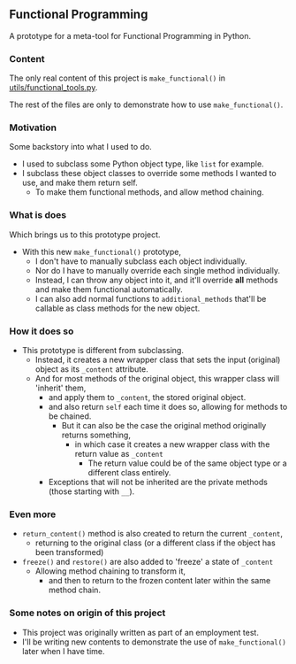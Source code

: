 ## Functional Programming

A prototype for a meta-tool for Functional Programming in Python.

### Content

The only real content of this project is ```make_functional()``` in [utils/functional_tools.py](utils/functional_tools.py).

The rest of the files are only to demonstrate how to use ```make_functional()```.

### Motivation

Some backstory into what I used to do. 

- I used to subclass some Python object type, like ```list``` for example.
- I subclass these object classes to override some methods I wanted to use, and make them return self.
  - To make them functional methods, and allow method chaining.

### What is does

Which brings us to this prototype project.

- With this new ```make_functional()``` prototype,
  - I don't have to manually subclass each object individually.
  - Nor do I have to manually override each single method individually.
  - Instead, I can throw any object into it, and it'll override **all** methods and make them functional automatically.
  - I can also add normal functions to ```additional_methods``` that'll be callable as class methods for the new object.

### How it does so

- This prototype is different from subclassing.
  - Instead, it creates a new wrapper class that sets the input (original) object as its ```_content``` attribute.
  - And for most methods of the original object, this wrapper class will 'inherit' them, 
    - and apply them to ```_content```, the stored original object.
    - and also return ```self``` each time it does so, allowing for methods to be chained.
      - But it can also be the case the original method originally returns something, 
        - in which case it creates a new wrapper class with the return value as ```_content```
          - The return value could be of the same object type or a different class entirely.
    - Exceptions that will not be inherited are the private methods (those starting with ```__```).

### Even more

- ```return_content()``` method is also created to return the current ```_content```, 
  - returning to the original class (or a different class if the object has been transformed)
- ```freeze()``` and ```restore()``` are also added to 'freeze' a state of ```_content```
  - Allowing method chaining to transform it, 
    - and then to return to the frozen content later within the same method chain.

### Some notes on origin of this project

- This project was originally written as part of an employment test.
- I'll be writing new contents to demonstrate the use of ```make_functional()``` later when I have time.